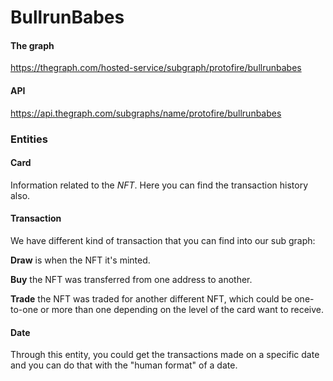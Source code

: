 # BullrunBabes

#### The graph 
https://thegraph.com/hosted-service/subgraph/protofire/bullrunbabes
#### API
https://api.thegraph.com/subgraphs/name/protofire/bullrunbabes 

### Entities

#### Card
Information related to the *NFT*. Here you can find the transaction history also. 

#### Transaction
We have different kind of transaction that you can find into our sub graph: 

**Draw** is when the NFT it's minted.

**Buy** the NFT was transferred from one address to another.

**Trade** the NFT was traded for another different NFT, which could be one-to-one or more than one depending on the level of the card want to receive.

#### Date
Through this entity, you could get the transactions made on a specific date and you can do that with the "human format" of a date.
